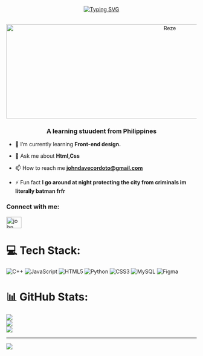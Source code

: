 <div align="center">

 <a href="https://git.io/typing-svg"><img src="https://readme-typing-svg.herokuapp.com?font=Press+Start+2P&size=40&pause=1000&color=970707&center=true&vCenter=true&width=500&height=100&lines=Welcome!" alt="Typing SVG" /></a>

  <br>


  <img src="(https://github.com/Nycx04/Nycx04/blob/main/reze-csm-reze.gif?raw=true)" alt="Reze" width="850" height="250" />
</div>



<h3 align="center">A learning stuudent from Philippines</h3>



- 🌱 I’m currently learning **Front-end design.**

- 💬 Ask me about **Html,Css**

- 📫 How to reach me **johndavecordoto@gmail.com**

- ⚡ Fun fact **I go around at night protecting the city from criminals im literally batman frfr**

<h3 align="left">Connect with me:</h3>
<p align="left">
<a href="https://fb.com/john dave cordoto" target="blank"><img align="center" src="https://raw.githubusercontent.com/rahuldkjain/github-profile-readme-generator/master/src/images/icons/Social/facebook.svg" alt="john dave cordoto" height="30" width="40" /></a>
</p>


# 💻 Tech Stack:
![C++](https://img.shields.io/badge/c++-%2300599C.svg?style=for-the-badge&logo=c%2B%2B&logoColor=white) ![JavaScript](https://img.shields.io/badge/javascript-%23323330.svg?style=for-the-badge&logo=javascript&logoColor=%23F7DF1E) ![HTML5](https://img.shields.io/badge/html5-%23E34F26.svg?style=for-the-badge&logo=html5&logoColor=white) ![Python](https://img.shields.io/badge/python-3670A0?style=for-the-badge&logo=python&logoColor=ffdd54) ![CSS3](https://img.shields.io/badge/css3-%231572B6.svg?style=for-the-badge&logo=css3&logoColor=white) ![MySQL](https://img.shields.io/badge/mysql-4479A1.svg?style=for-the-badge&logo=mysql&logoColor=white) ![Figma](https://img.shields.io/badge/figma-%23F24E1E.svg?style=for-the-badge&logo=figma&logoColor=white)
# 📊 GitHub Stats:
![](https://github-readme-stats.vercel.app/api?username=Nycx04&theme=dark&hide_border=false&include_all_commits=false&count_private=false)<br/>
![](https://nirzak-streak-stats.vercel.app/?user=Nycx04&theme=dark&hide_border=false)<br/>
![](https://github-readme-stats.vercel.app/api/top-langs/?username=Nycx04&theme=dark&hide_border=false&include_all_commits=false&count_private=false&layout=compact)

---
[![](https://visitcount.itsvg.in/api?id=Nycx04&icon=0&color=0)](https://visitcount.itsvg.in)

<!-- Proudly created with GPRM ( https://gprm.itsvg.in ) -->
